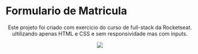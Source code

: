 # Formulario de Matricula

<div align="center">
<p>
 Este projeto foi criado com exercicio do curso de full-stack da Rocketseat. <br>
 ultilizando apenas HTML e CSS e sem responsividade mas com inputs.
</p> 
  <img src=https://github.com/user-attachments/assets/e71d5393-62ee-4543-8131-3c08121a31ec
="800">
</div>

